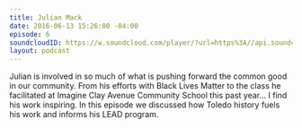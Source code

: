 ```yaml
---
title: Julian Mack
date: 2016-06-13 15:26:00 -04:00
episode: 6
soundcloudID: https://w.soundcloud.com/player/?url=https%3A//api.soundcloud.com/tracks/268978708
layout: podcast
---
```


Julian is involved in so much of what is pushing forward the common good in our community. From his efforts with Black Lives Matter to the class he facilitated at Imagine Clay Avenue Community School this past year... I find his work inspiring. In this episode we discussed how Toledo history fuels his work and informs his LEAD program.
